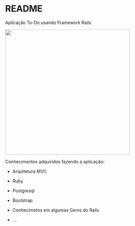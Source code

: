 # README

Aplicação To-Do usando Framework Rails

<img src="https://user-images.githubusercontent.com/70604408/175019830-daf90c53-7682-4f3c-9222-974034fb555d.png" width="400px">

Conhecimentos adquiridos fazendo a aplicação:

* Arquitetura MVC

* Ruby

* Postgresql

* Bootstrap

* Conhecimetos em algumas Gems do Rails

* ...
